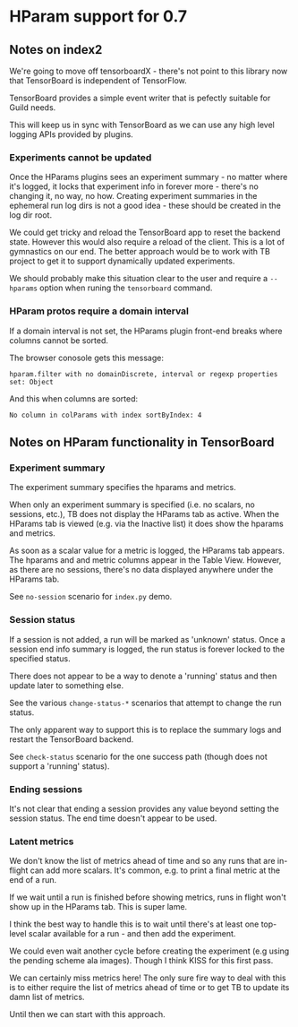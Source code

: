 # HParam support for 0.7

## Notes on index2

We're going to move off tensorboardX - there's not point to this
library now that TensorBoard is independent of TensorFlow.

TensorBoard provides a simple event writer that is pefectly suitable
for Guild needs.

This will keep us in sync with TensorBoard as we can use any high
level logging APIs provided by plugins.

### Experiments cannot be updated

Once the HParams plugins sees an experiment summary - no matter where
it's logged, it locks that experiment info in forever more - there's
no changing it, no way, no how. Creating experiment summaries in the
ephemeral run log dirs is not a good idea - these should be created in
the log dir root.

We could get tricky and reload the TensorBoard app to reset the
backend state. However this would also require a reload of the
client. This is a lot of gymnastics on our end. The better approach
would be to work with TB project to get it to support dynamically
updated experiments.

We should probably make this situation clear to the user and require a
`--hparams` option when runing the `tensorboard` command.

### HParam protos require a domain interval

If a domain interval is not set, the HParams plugin front-end breaks
where columns cannot be sorted.

The browser conosole gets this message:

```
hparam.filter with no domainDiscrete, interval or regexp properties set: Object
```

And this when columns are sorted:

```
No column in colParams with index sortByIndex: 4
```

## Notes on HParam functionality in TensorBoard

### Experiment summary

The experiment summary specifies the hparams and metrics.

When only an experiment summary is specified (i.e. no scalars, no
sessions, etc.), TB does not display the HParams tab as active. When
the HParams tab is viewed (e.g. via the Inactive list) it does show
the hparams and metrics.

As soon as a scalar value for a metric is logged, the HParams tab
appears. The hparams and and metric columns appear in the Table
View. However, as there are no sessions, there's no data displayed
anywhere under the HParams tab.

See `no-session` scenario for `index.py` demo.

### Session status

If a session is not added, a run will be marked as 'unknown'
status. Once a session end info summary is logged, the run status is
forever locked to the specified status.

There does not appear to be a way to denote a 'running' status and
then update later to something else.

See the various `change-status-*` scenarios that attempt to change the
run status.

The only apparent way to support this is to replace the summary logs
and restart the TensorBoard backend.

See `check-status` scenario for the one success path (though does not
support a 'running' status).

### Ending sessions

It's not clear that ending a session provides any value beyond setting
the session status. The end time doesn't appear to be used.

### Latent metrics

We don't know the list of metrics ahead of time and so any runs that
are in-flight can add more scalars. It's common, e.g. to print a final
metric at the end of a run.

If we wait until a run is finished before showing metrics, runs in
flight won't show up in the HParams tab. This is super lame.

I think the best way to handle this is to wait until there's at least
one top-level scalar available for a run - and then add the
experiment.

We could even wait another cycle before creating the experiment (e.g
using the pending scheme ala images). Though I think KISS for this
first pass.

We can certainly miss metrics here! The only sure fire way to deal
with this is to either require the list of metrics ahead of time or to
get TB to update its damn list of metrics.

Until then we can start with this approach.
